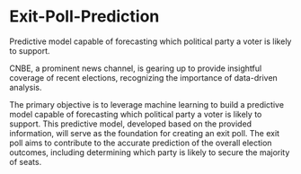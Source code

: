 # Exit-Poll-Prediction
Predictive model capable of forecasting which political party a voter is likely to support.

CNBE, a prominent news channel, is gearing up to provide insightful coverage of recent elections, recognizing the importance of data-driven analysis.

The primary objective is to leverage machine learning to build a predictive model capable of forecasting which political party a voter is likely to support. This predictive model, developed based on the provided information, will serve as the foundation for creating an exit poll. The exit poll aims to contribute to the accurate prediction of the overall election outcomes, including determining which party is likely to secure the majority of seats.
